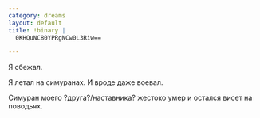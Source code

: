 ```yaml
--- 
category: dreams
layout: default
title: !binary |
  0KHQuNC80YPRgNCw0L3Riw==

---
```

Я сбежал.

Я летал на симуранах. И вроде даже воевал.

Симуран моего ?друга?/наставника? жестоко умер и остался висет на поводьях.
